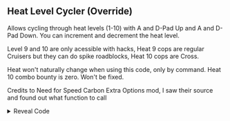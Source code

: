 ## Heat Level Cycler (Override)

Allows cycling through heat levels (1-10) with A and D-Pad Up and A and D-Pad Down. You can increment and decrement the heat level.

Level 9 and 10 are only acessible with hacks, Heat 9 cops are regular Cruisers but they can do spike roadblocks, Heat 10 cops are Cross. 

Heat won't naturally change when using this code, only by command. Heat 10 combo bounty is zero. Won't be fixed.

Credits to Need for Speed Carbon Extra Options mod, I saw their source and found out what function to call

<details>
<summary>Reveal Code</summary>

```powerpc
04051240 60000000
C21D4C34 00000014
7C7D1B78 9421FF80
BC610008 3D808062
A16C6B32 717E0803
2C1E0802 4182000C
2C1E0801 4082005C
89830060 2C0C0000
41820050 C0029CC4
C0230010 716C0001
4082001C EC21002A
C002B5FC FC010040
4081001C C0229CC4
48000014 EC210028
FC010040 40800008
C022B5FC D0230010
3D808025 618CACAC
7D8903A6 4E800421
39800000 41820008
39800001 999D0060
B8610008 38210080
60000000 00000000
```
</details>